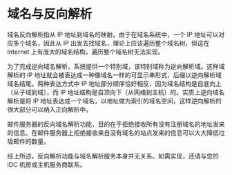 # **域名与反向解析**

域名反向解析指从 IP 地址到域名的映射。由于在域名系统中，一个 IP 地址可以对应多个域名，因此从 IP 出发去找域名，理论上应该遍历整个域名树，但这在 Internet 上有庞大的域名结构，遍历整个域名树无法实现。

为了完成逆向域名解析，系统提供一个特别域，该特别域称为逆向解析域。这样域解析的 IP 地址就会被表达成一种像域名一样的可显示串形式，后缀以逆向解析域域名结尾。两种表达方式中 IP 地址部分顺序恰好相反，因为域名结构是自底向上（从子域到域），而 IP 地址结构是自顶向下（从网络到主机）的。实质上逆向域名解析是将 IP 地址表达成一个域名，以地址做为索引的域名空间，这样逆向解析的很大部分可以纳入正向解析中。

邮件服务器的反向域名解析功能，目的在于拒绝接收所有没有注册域名的地址发来的信息。在邮件服务器上拒绝接收来自没有域名的站点发来的信息可以大大降低垃圾邮件的数量。

综上所述，反向解析功能与域名解析服务本身并无关系。如需实现，还请与您的 IDC 机房或主机服务商联系。